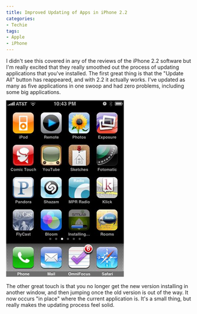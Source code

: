 ```yaml
---
title: Improved Updating of Apps in iPhone 2.2
categories:
- Techie
tags:
- Apple
- iPhone
---
```


I didn't see this covered in any of the reviews of the iPhone 2.2 software but I'm really excited that they really smoothed out the process of updating applications that you've installed. The first great thing is that the "Update All" button has reappeared, and with 2.2 it actually works. I've updated as many as five applications in one swoop and had zero problems, including some big applications.

[![](/assets/posts/2008/p-480-320-426004ee-b529-4471-ab8a-9bd6f33f1fcc.jpeg)](/assets/posts/2008/p-480-320-426004ee-b529-4471-ab8a-9bd6f33f1fcc.jpeg)

The other great touch is that you no longer get the new version installing in another window, and then jumping once the old version is out of the way. It now occurs "in place" where the current application is. It's a small thing, but really makes the updating process feel solid.
